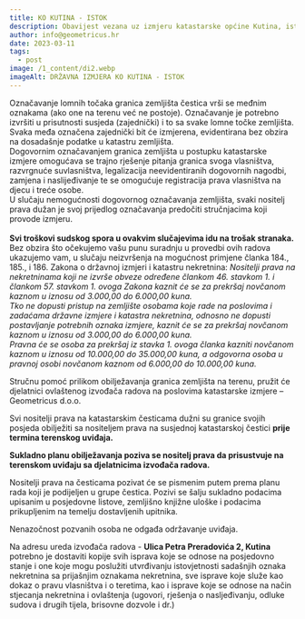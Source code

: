 ```yaml
---
title: KO KUTINA - ISTOK
description: Obavijest vezana uz izmjeru katastarske općine Kutina, istočni dio
author: info@geometricus.hr
date: 2023-03-11
tags:
  - post
image: /1_content/di2.webp
imageAlt: DRŽAVNA IZMJERA KO KUTINA - ISTOK
---
```

Označavanje lomnih točaka granica zemljišta čestica vrši se međnim oznakama (ako one na terenu već ne postoje). Označavanje je potrebno izvršiti u prisutnosti susjeda (zajednički) i to sa svake lomne točke zemljišta. Svaka međa označena zajednički bit će izmjerena, evidentirana bez obzira na dosadašnje podatke u katastru zemljišta.\
Dogovornim označavanjem granica zemljišta u postupku katastarske izmjere omogućava se trajno rješenje pitanja granica svoga vlasništva, razvrgnuće suvlasništva, legalizacija neevidentiranih dogovornih nagodbi, zamjena i naslijeđivanje te se omogućuje registracija prava vlasništva na djecu i treće osobe.\
U slučaju nemogućnosti dogovornog označavanja zemljišta, svaki nositelj prava dužan je svoj prijedlog označavanja predočiti stručnjacima koji provode izmjeru. \
\
**Svi troškovi sudskog spora u ovakvim slučajevima idu na trošak stranaka.**
Bez obzira što očekujemo vašu punu suradnju u provedbi ovih radova ukazujemo vam, u slučaju neizvršenja na mogućnost primjene članka 184., 185., i 186. Zakona o državnoj izmjeri i katastru nekretnina: 
*Nositelji prava na nekretninama koji ne izvrše obveze određene člankom 46. stavkom 1. i člankom 57. stavkom 1. ovoga Zakona kaznit će se za prekršaj novčanom kaznom u iznosu od 3.000,00 do 6.000,00 kuna.* \
*Tko ne dopusti pristup na zemljište osobama koje rade na poslovima i zadaćama državne izmjere i katastra nekretnina, odnosno ne dopusti postavljanje potrebnih oznaka izmjere, kaznit će se za prekršaj novčanom kaznom u iznosu od 3.000,00 do 6.000,00 kuna.* \
*Pravna će se osoba za prekršaj iz stavka 1. ovoga članka kazniti novčanom kaznom u iznosu od 10.000,00 do 35.000,00 kuna, a odgovorna osoba u pravnoj osobi novčanom kaznom od 6.000,00 do 10.000,00 kuna.* 

Stručnu pomoć prilikom obilježavanja granica zemljišta na terenu, pružit će djelatnici ovlaštenog izvođača radova na poslovima katastarske izmjere – Geometricus d.o.o.

Svi nositelji prava na katastarskim česticama dužni su granice svojih posjeda obilježiti sa nositeljem prava na susjednoj katastarskoj čestici **prije termina terenskog uviđaja.**

**Sukladno planu obilježavanja poziva se nositelj prava da prisustvuje na terenskom uviđaju sa djelatnicima izvođača radova.**

Nositelji prava na česticama pozivat će se pismenim putem prema planu rada koji je podijeljen u grupe čestica. Pozivi se šalju sukladno podacima upisanim u posjedovne listove, zemljišno knjižne uloške i podacima prikupljenim na temelju dostavljenih upitnika.

Nenazočnost pozvanih osoba ne odgađa održavanje uviđaja.

Na adresu ureda izvođača radova - **Ulica Petra Preradovića 2, Kutina** potrebno je dostaviti kopije svih isprava koje se odnose na posjedovno stanje i one koje mogu poslužiti utvrđivanju istovjetnosti sadašnjih oznaka nekretnina sa prijašnjim oznakama nekretnina, sve isprave koje služe kao dokaz o pravu vlasništva i o teretima, kao i isprave koje se odnose na način stjecanja nekretnina i ovlaštenja (ugovori, rješenja o nasljeđivanju, odluke sudova i drugih tijela, brisovne dozvole i dr.)